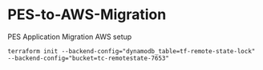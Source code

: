# PES-to-AWS-Migration
PES Application Migration AWS setup

`terraform init --backend-config="dynamodb_table=tf-remote-state-lock" --backend-config="bucket=tc-remotestate-7653"`
